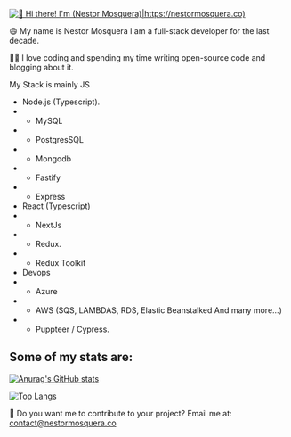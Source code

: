 [<img src="https://raw.githubusercontent.com/Raymo111/Raymo111/master/intro.gif" alt="👋 Hi there! I'm (Nestor Mosquera)|https://nestormosquera.co)" title="👋 Hi there! I'm (Nestor Mosquera)|https://nestormosquera.com)"/>](https://nestormosquera.co/)

😄 My name is Nestor Mosquera I am a full-stack developer for the last decade.

🙏🏻 I love coding and spending my time writing open-source code and blogging about it.

My Stack is mainly JS

- Node.js (Typescript).
- - MySQL 
- - PostgresSQL
- - Mongodb
- - Fastify
- - Express
- React (Typescript)
- - NextJs
- - Redux.
- - Redux Toolkit
- Devops
- - Azure
- - AWS (SQS, LAMBDAS, RDS, Elastic Beanstalked And many more...)
- - Puppteer / Cypress.

## Some of my stats are:
[![Anurag's GitHub stats](https://github-readme-stats.vercel.app/api?username=NestorMosqueraBlandon)](https://github.com/NestorMosqueraBlandon/github-readme-stats)

[![Top Langs](https://github-readme-stats.vercel.app/api/top-langs/?username=anuraghazra)](https://github.com/anuraghazra/github-readme-stats)


👋 Do you want me to contribute to your project? Email me at: contact@nestormosquera.co
